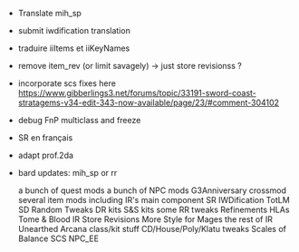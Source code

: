 
- Translate mih_sp
- submit iwdification translation
- traduire iiItems et iiKeyNames
- remove item_rev (or limit savagely) -> just store revisionss ?
- incorporate scs fixes here https://www.gibberlings3.net/forums/topic/33191-sword-coast-stratagems-v34-edit-343-now-available/page/23/#comment-304102
- debug FnP multiclass and freeze
- SR en français
- adapt prof.2da
- bard updates: mih_sp or rr


     a bunch of quest mods
    a bunch of NPC mods
    G3Anniversary
    crossmod
    several item mods including IR's main component
    SR
    IWDification
    TotLM
    SD Random Tweaks
    DR kits
    S&S kits
    some RR tweaks
    Refinements HLAs
    Tome & Blood
    IR Store Revisions
    More Style for Mages
    the rest of IR
    Unearthed Arcana class/kit stuff
    CD/House/Poly/Klatu tweaks
    Scales of Balance
    SCS
    NPC_EE
